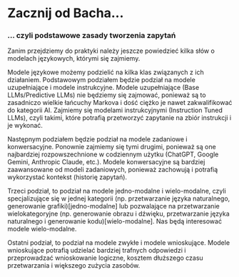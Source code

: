 # Zacznij od Bacha...

### ... czyli podstawowe zasady tworzenia zapytań

Zanim przejdziemy do praktyki należy jeszcze powiedzieć kilka słów o modelach językowych, którymi się zajmiemy.

Modele językowe możemy podzielić na kilka klas związanych z ich działaniem.
Podstawowym podziałem będzie podział na modele uzupełniające i modele instrukcyjne.
Modele uzupełniające (Base LLMs/Predictive LLMs) nie będziemy się zajmować, ponieważ są to zasadniczo wielkie łańcuchy Markova i dość ciężko je nawet zakwalifikować do kategorii AI. Zajmiemy się modelami instrukcyjnymi (Instruction Tuned LLMs), czyli takimi, które potrafią przetworzyć zapytanie na zbiór instrukcji i je wykonać.

Następnym podziałem będzie podział na modele zadaniowe i konwersacyjne.
Ponownie zajmiemy się tymi drugimi, ponieważ są one najbardziej rozpowszechnione w codziennym użytku (ChatGPT, Google Gemini, Anthropic Claude, etc.).
Modele konwersacyjne są bardziej zaawansowane od modeli zadaniowych, ponieważ zachowują i potrafią wykorzystać kontekst (historię zapytań).

Trzeci podział, to podział na modele jedno-modalne i wielo-modalne, czyli specjalizujące się w jednej kategorii (np. przetwarzanie języka naturalnego, generowanie grafiki)[jedno-modalne] lub pozwalające na przetwarzanie wielokategoryjne (np. generowanie obrazu i dźwięku, przetwarzanie języka naturalnego i generowanie kodu)[wielo-modalne]. Nas będą interesować modele wielo-modalne.

Ostatni podział, to podział na modele zwykłe i modele wnioskujące. Modele wnioskujące potrafią udzielać bardziej trafnych odpowiedzi i przeprowadzać wnioskowanie logiczne, kosztem dłuższego czasu przetwarzania i większego zużycia zasobów.